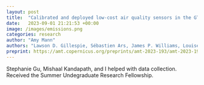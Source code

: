 ```yaml
---
layout: post
title:  "Calibrated and deployed low-cost air quality sensors in the GTA"
date:   2023-09-01 21:21:53 +00:00
image: /images/emissions.png
categories: research
author: "Amy Mann"
authors: "Lawson D. Gillespie, Sébastien Ars, James P. Williams, Louise Klotz, Tianjie Feng, Stephanie Gu,Mishaal Kandapath, <strong>Amy Mann</strong>, Michael Raczkowski, Mary Kang, Felix Vogel, and Debra Wunch"
preprint: https://amt.copernicus.org/preprints/amt-2023-193/amt-2023-193.pdf
---
```

Stephanie Gu, Mishaal Kandapath, and I helped with data collection. Received the Summer Undegraduate Research Fellowship. 
